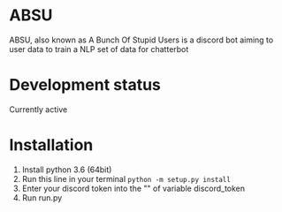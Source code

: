 # ABSU
ABSU, also known as A Bunch Of Stupid Users is a discord bot aiming to user data to train a NLP set of data for chatterbot

# Development status
Currently active

# Installation
1. Install python 3.6 (64bit)
2. Run this line in your terminal
``` python -m setup.py install ```
3. Enter your discord token into the "" of variable discord_token
4. Run run.py 
